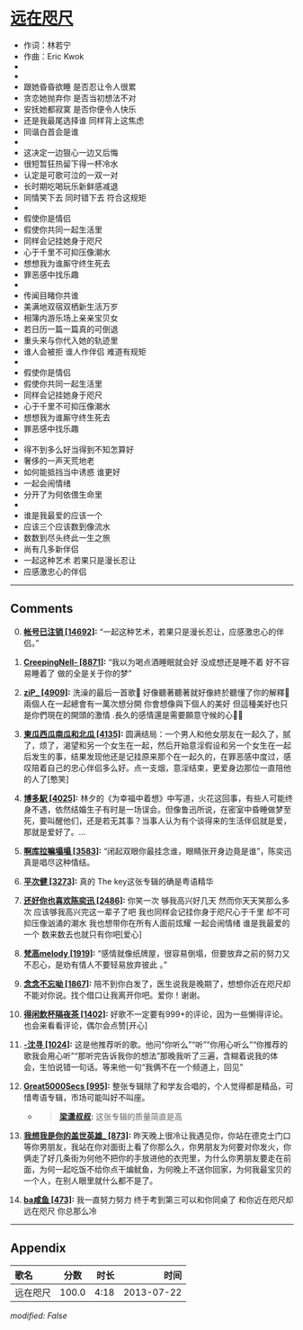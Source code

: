 # [远在咫尺](https://music.163.com/song?id=27483206)

* 作词：林若宁
* 作曲：Eric Kwok
*
*
* 跟她昏昏欲睡 是否忍让令人很累
* 贪恋她抛弃你 是否当初想法不对
* 安抚她都寂寞 是否你便令人快乐
* 还是我最尾选择谁 同样背上这焦虑
* 同谐白首会是谁
* 
* 这决定一边狠心一边又后悔
* 很短暂狂热留下得一杯冷水
* 认定是可歌可泣的一双一对
* 长时期吃喝玩乐新鲜感减退
* 同情笑下去 同时错下去 符合这规矩
* 
* 假使你是情侣
* 假使你共同一起生活里
* 同样会记挂她身于咫尺
* 心于千里不可抑压像潮水
* 想想我为谁厮守终生死去
* 罪恶感中找乐趣
* 
* 传闻目睹你共谁
* 美满地双宿双栖新生活万岁
* 相簿内游乐场上亲亲宝贝女
* 若日历一篇一篇真的可倒退
* 重头来与你代入她的轨迹里
* 谁人会被拒 谁人作伴侣 难道有规矩
* 
* 假使你是情侣
* 假使你共同一起生活里
* 同样会记挂她身于咫尺
* 心于千里不可抑压像潮水
* 想想我为谁厮守终生死去
* 罪恶感中找乐趣
* 
* 得不到多么好当得到不知怎算好
* 奢侈的一声天荒地老
* 如何能抵挡当中诱惑 谁更好
* 一起会闹情绪
* 分开了为何依偎生命里
* 
* 谁是我最爱的应该一个
* 应该三个应该数到像流水
* 数数到尽头终此一生之旅
* 尚有几多新伴侣
* 一起这种艺术 若果只是漫长忍让
* 应感激忠心的伴侣


---

## Comments
0. **[帐号已注销 \[14692\]](https://music.163.com/#/user/home?id=36987303):** “一起这种艺术，若果只是漫长忍让，应感激忠心的伴侣。”

1. **[CreepingNell- \[8871\]](https://music.163.com/#/user/home?id=53397142):** “我以为喝点酒睡眠就会好 没成想还是睡不着 好不容易睡着了 做的全是关于你的梦”

2. **[ziP_ \[4909\]](https://music.163.com/#/user/home?id=3671032):** 洗澡的最后一首歌🚿 好像聽著聽著就好像終於聽懂了你的解釋🙈兩個人在一起總會有一萬次想分開 你會想像與下個人的美好 但這種美好也只是你們現在的開頭的激情 .長久的感情還是需要願意守候的心🐑🐑

3. **[東瓜西瓜南瓜和北瓜 \[4135\]](https://music.163.com/#/user/home?id=38146331):** 圆满结局：一个男人和他女朋友在一起久了，腻了，烦了，渴望和另一个女生在一起，然后开始意淫假设和另一个女生在一起后发生的事，结果发现他还是记挂原来那个在一起久的，在罪恶感中度过，感叹陪着自己的忠心伴侣多么好。点一支烟，意淫结束，更爱身边那位一直陪他的人了[憨笑]

4. **[博多駅 \[4025\]](https://music.163.com/#/user/home?id=42990232):** 林夕的《为幸福中着想》中写道，火花这回事，有些人可能终身不遇，依然结婚生子有时是一场误会。但像鲁迅所说，在密室中昏睡做梦至死，要叫醒他们，还是若无其事？当事人认为有个谈得来的生活伴侣就是爱，那就是爱好了。…

5. **[啊库拉嘛塌塌 \[3583\]](https://music.163.com/#/user/home?id=5593579):** “闭起双眼你最挂念谁，眼睛张开身边竟是谁”，陈奕迅真是唱尽这种情结。

6. **[平次健 \[3273\]](https://music.163.com/#/user/home?id=62225922):** 真的 The key这张专辑的确是粤语精华

7. **[还好你也喜欢陈奕迅 \[2486\]](https://music.163.com/#/user/home?id=370191637):** 你笑一次 够我高兴好几天 然而你天天笑那么多次 应该够我高兴完这一辈子了吧 我也同样会记挂你身于咫尺心于千里 却不可抑压像汹涌的潮水 我也想带你在所有人面前炫耀 一起会闹情绪 谁是我最爱的一个 数来数去也就只有你吧[爱心]

8. **[梵高melody \[1919\]](https://music.163.com/#/user/home?id=40644216):** “感情就像纸牌屋，很容易倒塌，但要放弃之前的努力又不忍心，是劝有情人不要轻易放弃彼此 。”

9. **[念念不忘呦 \[1867\]](https://music.163.com/#/user/home?id=252246672):** 陪不到你白发了，医生说我是晚期了，想想你近在咫尺却不能对你说。找个借口让我离开你吧。爱你！谢谢。

10. **[得闲飲杯隔夜茶 \[1402\]](https://music.163.com/#/user/home?id=97463833):** 好歌不一定要有999+的评论，因为一些懒得评论。也会来看看评论，偶尔会点赞[开心]

11. **[-沈寻 \[1024\]](https://music.163.com/#/user/home?id=48738262):** 这是他推荐听的歌。他问“你听么”“听”“你用心听么”“你推荐的歌我会用心听”“那听完告诉我你的想法”那晚我听了三遍，含糊着说我的体会，生怕说错一句话。等来他一句“我俩不在一个频道上，回见”

12. **[Great5000Secs \[995\]](https://music.163.com/#/user/home?id=11783119):** 整张专辑除了和学友合唱的，个人觉得都是精品，可惜粤语专辑，市场可能叫好不叫座。
	* > **[梁潇叔叔](https://music.163.com/#/user/home?id=47017206):** 这张专辑的质量简直是高

13. **[我想我是你的盖世英雄_ \[873\]](https://music.163.com/#/user/home?id=389079580):** 昨天晚上很冷让我遇见你，你站在德克士门口等你男朋友，我站在你对面街上看了你那么久，你男朋友为何要对你发火，你俩走了好几条街为何他不把你的手放进他的衣兜里，为什么你男朋友要走在前面，为何一起吃饭不给你点干煸鱿鱼，为何晚上不送你回家，为何我最宝贝的一个人，在别人眼里就什么都不是了。

14. **[ba咸鱼 \[473\]](https://music.163.com/#/user/home?id=404870191):** 我一直努力努力 终于考到第三可以和你同桌了 和你近在咫尺却远在咫尺 你总那么冷



---

## Appendix

|歌名|分数|时长|时间|
|:---|:---:|---:|---:|
|远在咫尺|100.0|4:18|2013-07-22

*modified: False*
